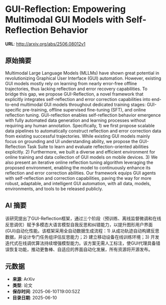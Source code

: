 # GUI-Reflection: Empowering Multimodal GUI Models with Self-Reflection Behavior

**URL**: http://arxiv.org/abs/2506.08012v1

## 原始摘要

Multimodal Large Language Models (MLLMs) have shown great potential in
revolutionizing Graphical User Interface (GUI) automation. However, existing
GUI models mostly rely on learning from nearly error-free offline trajectories,
thus lacking reflection and error recovery capabilities. To bridge this gap, we
propose GUI-Reflection, a novel framework that explicitly integrates
self-reflection and error correction capabilities into end-to-end multimodal
GUI models throughout dedicated training stages: GUI-specific pre-training,
offline supervised fine-tuning (SFT), and online reflection tuning.
GUI-reflection enables self-reflection behavior emergence with fully automated
data generation and learning processes without requiring any human annotation.
Specifically, 1) we first propose scalable data pipelines to automatically
construct reflection and error correction data from existing successful
trajectories. While existing GUI models mainly focus on grounding and UI
understanding ability, we propose the GUI-Reflection Task Suite to learn and
evaluate reflection-oriented abilities explicitly. 2) Furthermore, we built a
diverse and efficient environment for online training and data collection of
GUI models on mobile devices. 3) We also present an iterative online reflection
tuning algorithm leveraging the proposed environment, enabling the model to
continuously enhance its reflection and error correction abilities. Our
framework equips GUI agents with self-reflection and correction capabilities,
paving the way for more robust, adaptable, and intelligent GUI automation, with
all data, models, environments, and tools to be released publicly.


## AI 摘要

该研究提出了GUI-Reflection框架，通过三个阶段（预训练、离线监督微调和在线反思调优）赋予多模态大语言模型自我反思和纠错能力，以提升图形用户界面(GUI)自动化性能。该框架采用全自动数据生成流程：1) 从成功轨迹自动构建反思数据，并设计专门任务组评估反思能力；2) 建立移动设备在线训练环境；3) 开发迭代式在线调优算法持续增强模型能力。该方案无需人工标注，使GUI代理具备错误恢复功能，推动更鲁棒、自适应的界面自动化发展，所有资源将开源发布。

## 元数据

- **来源**: ArXiv
- **类型**: 论文
- **保存时间**: 2025-06-10T19:00:52Z
- **目录日期**: 2025-06-10

